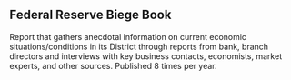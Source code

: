 ## Federal Reserve Biege Book

Report that gathers anecdotal information on current economic situations/conditions in its District through reports from bank, branch directors and interviews with key business contacts, economists, market experts, and other sources. Published 8 times per year.
